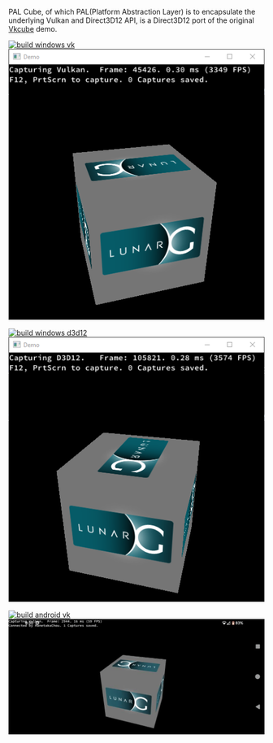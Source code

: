 PAL Cube, of which PAL(Platform Abstraction Layer) is to encapsulate the underlying Vulkan and Direct3D12 API, is a Direct3D12 port of the original [Vkcube](https://github.com/KhronosGroup/Vulkan-Tools/tree/master/cube) demo.  

[![build windows vk](https://github.com/HanetakaChou/PAL-Cube/actions/workflows/build-windows-vk.yml/badge.svg)](https://github.com/HanetakaChou/PAL-Cube/actions/workflows/build-windows-vk.yml)  
![](Demo-Windows-VK.png)  

[![build windows d3d12](https://github.com/HanetakaChou/PAL-Cube/actions/workflows/build-windows-d3d12.yml/badge.svg)](https://github.com/HanetakaChou/PAL-Cube/actions/workflows/build-windows-d3d12.yml)  
![](Demo-Windows-D3D12.png)  

[![build android vk](https://github.com/HanetakaChou/PAL-Cube/actions/workflows/build-android-vk.yml/badge.svg)](https://github.com/HanetakaChou/PAL-Cube/actions/workflows/build-android-vk.yml)  
![](Demo-Android-VK.png)  
